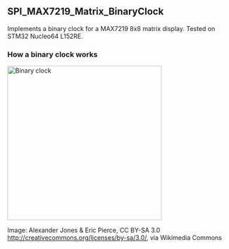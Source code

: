 ## SPI_MAX7219_Matrix_BinaryClock 
Implements a binary clock for a MAX7219 8x8 matrix display. Tested on STM32 Nucleo64 L152RE.

### How a binary clock works
<a title="Alexander Jones &amp; Eric Pierce, CC BY-SA 3.0 &lt;http://creativecommons.org/licenses/by-sa/3.0/&gt;, via Wikimedia Commons" href="https://commons.wikimedia.org/wiki/File:Binary_clock.png"><img width="350" alt="Binary clock" src="https://upload.wikimedia.org/wikipedia/commons/thumb/7/72/Binary_clock.png/512px-Binary_clock.png?20060605215758"></a>

Image: Alexander Jones & Eric Pierce, CC BY-SA 3.0 <http://creativecommons.org/licenses/by-sa/3.0/>, via Wikimedia Commons